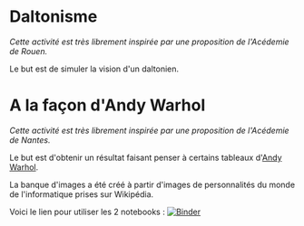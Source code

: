# Daltonisme

*Cette activité est très librement inspirée par une proposition de l'Acédemie de Rouen.*

Le but est de simuler la vision d'un daltonien.




# A la façon d'Andy Warhol

*Cette activité est très librement inspirée par une proposition de l'Acédemie de Nantes.*

Le but est d'obtenir un résultat faisant penser à certains tableaux d'[Andy Warhol](https://www.qwant.com/?q=andy%20warhol%20oeuvre&t=images).

La banque d'images a été créé à partir d'images de personnalités du monde de l'informatique prises sur Wikipédia.




Voici le lien pour utiliser les 2 notebooks : [![Binder](https://mybinder.org/badge_logo.svg)](https://mybinder.org/v2/gh/lebonprof/A_la_facon_d_Andy_Warhol/HEAD)
